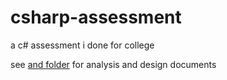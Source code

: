 # csharp-assessment
a c# assessment i done for college

see [and folder](/and) for analysis and design documents 